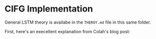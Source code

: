 # CIFG Implementation 

General LSTM theory is availabe in the `THEROY.md` file in this same folder. 

First, here's an execellent explanation from Colah's blog post: 

